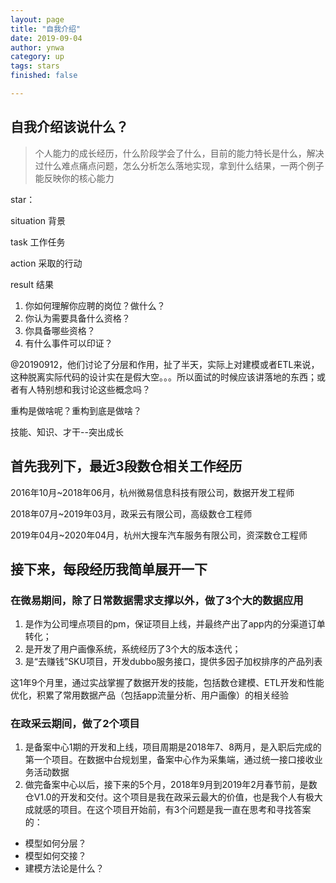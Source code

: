 ```yaml
---
layout: page
title: "自我介绍"
date: 2019-09-04
author: ynwa
category: up
tags: stars
finished: false

---
```


## 自我介绍该说什么？ 

> 个人能力的成长经历，什么阶段学会了什么，目前的能力特长是什么，解决过什么难点痛点问题，怎么分析怎么落地实现，拿到什么结果，一两个例子能反映你的核心能力



star：

situation 背景

task 工作任务

action 采取的行动

result 结果



1. 你如何理解你应聘的岗位？做什么？
2. 你认为需要具备什么资格？
3. 你具备哪些资格？
4. 有什么事件可以印证？





@20190912，他们讨论了分层和作用，扯了半天，实际上对建模或者ETL来说，这种脱离实际代码的设计实在是假大空。。。所以面试的时候应该讲落地的东西；或者有人特别想和我讨论这些概念吗？

重构是做啥呢？重构到底是做啥？



技能、知识、才干--突出成长



## 首先我列下，最近3段数仓相关工作经历

2016年10月~2018年06月，杭州微易信息科技有限公司，数据开发工程师

2018年07月~2019年03月，政采云有限公司，高级数仓工程师

2019年04月~2020年04月，杭州大搜车汽车服务有限公司，资深数仓工程师

## 接下来，每段经历我简单展开一下

### 在微易期间，除了日常数据需求支撑以外，做了3个大的数据应用

1. 是作为公司埋点项目的pm，保证项目上线，并最终产出了app内的分渠道订单转化；
2. 是开发了用户画像系统，系统经历了3个大的版本迭代；
3. 是“去赚钱”SKU项目，开发dubbo服务接口，提供多因子加权排序的产品列表

这1年9个月里，通过实战掌握了数据开发的技能，包括数仓建模、ETL开发和性能优化，积累了常用数据产品（包括app流量分析、用户画像）的相关经验

### 在政采云期间，做了2个项目

1. 是备案中心1期的开发和上线，项目周期是2018年7、8两月，是入职后完成的第一个项目。在数据中台规划里，备案中心作为采集端，通过统一接口接收业务活动数据
2. 做完备案中心以后，接下来的5个月，2018年9月到2019年2月春节前，是数仓V1.0的开发和交付。这个项目是我在政采云最大的价值，也是我个人有极大成就感的项目。在这个项目开始前，有3个问题是我一直在思考和寻找答案的：

+ 模型如何分层？
+ 模型如何交接？
+ 建模方法论是什么？

